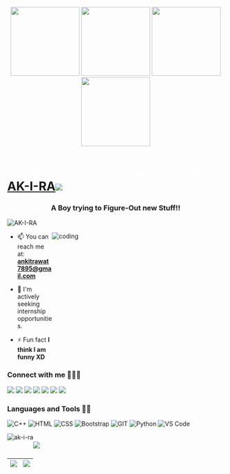 <p align="center"> <img src="https://octodex.github.com/images/vinyltocat.png" height="160px" width="160px"> <img src="https://octodex.github.com/images/daftpunktocat-thomas.gif" height="160px" width="160px"> <img src="https://octodex.github.com/images/daftpunktocat-guy.gif" height="160px" width="160px"> <img src="https://octodex.github.com/images/Robotocat.png" height="160px" width="160px"></p>


# ![](https://github.com/Akash-Salvi/Akash-Salvi/blob/master/Hello(1).gif)[AK-I-RA](https://github.com/AK-I-RA)<img  src="https://raw.githubusercontent.com/MartinHeinz/MartinHeinz/master/wave.gif" width="30px" >



<h3 align="center">A Boy trying to Figure-Out new Stuff!!</h3>

<p align="left"> <img src="https://komarev.com/ghpvc/?username=AK-I-RA&label=Profile%20views&color=129e00&style=plastic" alt="AK-I-RA" /> </p>
<img src="https://user-images.githubusercontent.com/72906508/103413160-32a1ad00-4b2d-11eb-8edb-32fbd28ea108.gif" alt="coding" width="400" height="300" align="right">



- 📫 You can reach me at: **ankitrawat7895@gmail.com**

- 💼 I'm actively seeking internship opportunities.

- ⚡ Fun fact **I think I am funny XD**



<h3 align="left">Connect with me 🤝🤝🤝</h3>



[<img src="https://img.shields.io/badge/AKIRA-%230077B5.svg?&style=for-the-badge&logo=linkedin&logoColor=white" />](https://www.linkedin.com/in/ankit-rawat-934b731b8/)
[<img src = "https://img.shields.io/badge/AKIRA-%2320A1F1.svg?&style=for-the-badge&logo=codechef&logoColor=white&color=007396">](https://www.codechef.com/users/ankit_rawat)
[<img src = "https://img.shields.io/badge/AKIRA-%181717.svg?&style=for-the-badge&logo=codeforces&logoColor=white&color=FF2D20">](https://codeforces.com/profile/AK-I-RA)
[<img src = "https://img.shields.io/badge/AKIRA-%181717.svg?&style=for-the-badge&logo=instagram&logoColor=white&color=E4405F">](https://instagram.com/ankitrawat7895)
[<img src = "https://img.shields.io/badge/AKIRA-%181717.svg?&style=for-the-badge&logo=github&logoColor=white&color=A8B9CC">](https://github.com/AK-I-RA)
[<img src = "https://img.shields.io/badge/AKIRA-%181717.svg?&style=for-the-badge&logo=hackerrank&logoColor=white&color=F37626">](https://www.hackerrank.com/ankitrawat7895)
[<img src = "https://img.shields.io/badge/AKIRA-%181717.svg?&style=for-the-badge&logo=hackerearth&logoColor=white&color=232F3E">](https://www.hackerearth.com/@ankitrawat7895)


### Languages and Tools 🔧🔨
![C++](https://img.shields.io/badge/c++-%3776AB.svg?style=for-the-badge&logo=c++&logoColor=white&color=A8B9CC)
![HTML](https://img.shields.io/badge/html5-%3776AB.svg?style=for-the-badge&logo=html5&logoColor=white&color=E34F26)
![CSS](https://img.shields.io/badge/css3-%1572B6.svg?style=for-the-badge&logo=css3&logoColor=white&color=1572B6)
![Bootstrap](https://img.shields.io/badge/bootstrap-%3776AB.svg?style=for-the-badge&logo=bootstrap&logoColor=white&color=563D7C)
![GIT](https://img.shields.io/badge/git-%3776AB.svg?style=for-the-badge&logo=git&logoColor=white&color=F05032)
![Python](https://img.shields.io/badge/python-%3776AB.svg?style=for-the-badge&logo=python&logoColor=white&color=3776AB)
![VS Code](https://img.shields.io/badge/VS%20Code-007ACC.svg?&style=for-the-badge&logo=visual-studio-code&logoColor=white)

<p><img align="left" src="https://github-readme-stats.vercel.app/api/top-langs?username=ak-i-ra&show_icons=true&locale=en&layout=compact" alt="ak-i-ra" /></p>


![](https://github.com/JayantGoel001/JayantGoel001/blob/master/footer.png)
---

|<img src="https://github-readme-stats.vercel.app/api?username=AK-I-RA&&show_icons=true&count_private=true"/>|<img src="https://github-readme-streak-stats.herokuapp.com/?user=AK-I-RA"/>|
|---|---|

